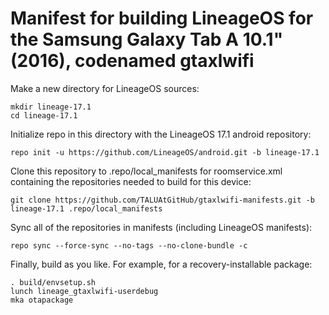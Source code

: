 # Manifest for building LineageOS for the Samsung Galaxy Tab A 10.1" (2016), codenamed gtaxlwifi

Make a new directory for LineageOS sources:
```
mkdir lineage-17.1
cd lineage-17.1
```

Initialize repo in this directory with the LineageOS 17.1 android repository:
```
repo init -u https://github.com/LineageOS/android.git -b lineage-17.1
```

Clone this repository to .repo/local_manifests for roomservice.xml containing the repositories needed to build for this device:
```
git clone https://github.com/TALUAtGitHub/gtaxlwifi-manifests.git -b lineage-17.1 .repo/local_manifests
```

Sync all of the repositories in manifests (including LineageOS manifests):
```
repo sync --force-sync --no-tags --no-clone-bundle -c
```

Finally, build as you like. For example, for a recovery-installable package:
```
. build/envsetup.sh
lunch lineage_gtaxlwifi-userdebug
mka otapackage
```
